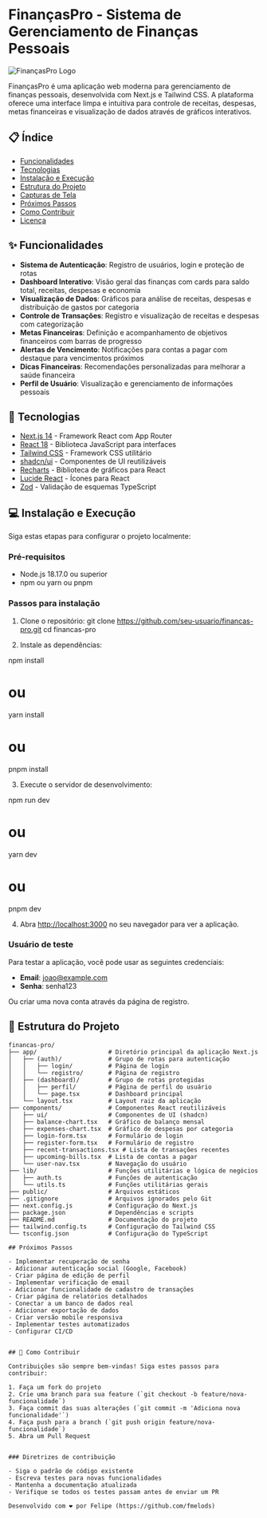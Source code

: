 # FinançasPro - Sistema de Gerenciamento de Finanças Pessoais

![FinançasPro Logo](https://via.placeholder.com/1200x630/e2f5ea/10b981?text=Finan%C3%A7asPro)

FinançasPro é uma aplicação web moderna para gerenciamento de finanças pessoais, desenvolvida com Next.js e Tailwind CSS. A plataforma oferece uma interface limpa e intuitiva para controle de receitas, despesas, metas financeiras e visualização de dados através de gráficos interativos.

## 📋 Índice

- [Funcionalidades](#-funcionalidades)
- [Tecnologias](#-tecnologias)
- [Instalação e Execução](#-instalação-e-execução)
- [Estrutura do Projeto](#-estrutura-do-projeto)
- [Capturas de Tela](#-capturas-de-tela)
- [Próximos Passos](#-próximos-passos)
- [Como Contribuir](#-como-contribuir)
- [Licença](#-licença)

## ✨ Funcionalidades

- **Sistema de Autenticação**: Registro de usuários, login e proteção de rotas
- **Dashboard Interativo**: Visão geral das finanças com cards para saldo total, receitas, despesas e economia
- **Visualização de Dados**: Gráficos para análise de receitas, despesas e distribuição de gastos por categoria
- **Controle de Transações**: Registro e visualização de receitas e despesas com categorização
- **Metas Financeiras**: Definição e acompanhamento de objetivos financeiros com barras de progresso
- **Alertas de Vencimento**: Notificações para contas a pagar com destaque para vencimentos próximos
- **Dicas Financeiras**: Recomendações personalizadas para melhorar a saúde financeira
- **Perfil de Usuário**: Visualização e gerenciamento de informações pessoais

## 🚀 Tecnologias

- [Next.js 14](https://nextjs.org/) - Framework React com App Router
- [React 18](https://reactjs.org/) - Biblioteca JavaScript para interfaces
- [Tailwind CSS](https://tailwindcss.com/) - Framework CSS utilitário
- [shadcn/ui](https://ui.shadcn.com/) - Componentes de UI reutilizáveis
- [Recharts](https://recharts.org/) - Biblioteca de gráficos para React
- [Lucide React](https://lucide.dev/) - Ícones para React
- [Zod](https://zod.dev/) - Validação de esquemas TypeScript

## 💻 Instalação e Execução

Siga estas etapas para configurar o projeto localmente:

### Pré-requisitos

- Node.js 18.17.0 ou superior
- npm ou yarn ou pnpm

### Passos para instalação

1. Clone o repositório:
   git clone https://github.com/seu-usuario/financas-pro.git
   cd financas-pro

2. Instale as dependências:

npm install
# ou
yarn install
# ou
pnpm install


3. Execute o servidor de desenvolvimento:

npm run dev
# ou
yarn dev
# ou
pnpm dev


4. Abra [http://localhost:3000](http://localhost:3000) no seu navegador para ver a aplicação.


### Usuário de teste

Para testar a aplicação, você pode usar as seguintes credenciais:

- **Email**: [joao@example.com](mailto:joao@example.com)
- **Senha**: senha123


Ou criar uma nova conta através da página de registro.

## 📁 Estrutura do Projeto

```
financas-pro/
├── app/                    # Diretório principal da aplicação Next.js
│   ├── (auth)/             # Grupo de rotas para autenticação
│   │   ├── login/          # Página de login
│   │   └── registro/       # Página de registro
│   ├── (dashboard)/        # Grupo de rotas protegidas
│   │   ├── perfil/         # Página de perfil do usuário
│   │   └── page.tsx        # Dashboard principal
│   └── layout.tsx          # Layout raiz da aplicação
├── components/             # Componentes React reutilizáveis
│   ├── ui/                 # Componentes de UI (shadcn)
│   ├── balance-chart.tsx   # Gráfico de balanço mensal
│   ├── expenses-chart.tsx  # Gráfico de despesas por categoria
│   ├── login-form.tsx      # Formulário de login
│   ├── register-form.tsx   # Formulário de registro
│   ├── recent-transactions.tsx # Lista de transações recentes
│   ├── upcoming-bills.tsx  # Lista de contas a pagar
│   └── user-nav.tsx        # Navegação do usuário
├── lib/                    # Funções utilitárias e lógica de negócios
│   ├── auth.ts             # Funções de autenticação
│   └── utils.ts            # Funções utilitárias gerais
├── public/                 # Arquivos estáticos
├── .gitignore              # Arquivos ignorados pelo Git
├── next.config.js          # Configuração do Next.js
├── package.json            # Dependências e scripts
├── README.md               # Documentação do projeto
├── tailwind.config.ts      # Configuração do Tailwind CSS
└── tsconfig.json           # Configuração do TypeScript

## Próximos Passos

- Implementar recuperação de senha
- Adicionar autenticação social (Google, Facebook)
- Criar página de edição de perfil
- Implementar verificação de email
- Adicionar funcionalidade de cadastro de transações
- Criar página de relatórios detalhados
- Conectar a um banco de dados real
- Adicionar exportação de dados
- Criar versão mobile responsiva
- Implementar testes automatizados
- Configurar CI/CD


## 🤝 Como Contribuir

Contribuições são sempre bem-vindas! Siga estes passos para contribuir:

1. Faça um fork do projeto
2. Crie uma branch para sua feature (`git checkout -b feature/nova-funcionalidade`)
3. Faça commit das suas alterações (`git commit -m 'Adiciona nova funcionalidade'`)
4. Faça push para a branch (`git push origin feature/nova-funcionalidade`)
5. Abra um Pull Request


### Diretrizes de contribuição

- Siga o padrão de código existente
- Escreva testes para novas funcionalidades
- Mantenha a documentação atualizada
- Verifique se todos os testes passam antes de enviar um PR

Desenvolvido com ❤️ por Felipe (https://github.com/fmelods)